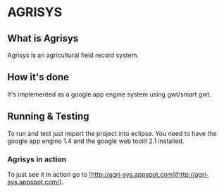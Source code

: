AGRISYS
=======


What is Agrisys
---------------

Agrisys is an agricultural field record system.


How it's done
------------- 

It's implemented as a google app engine system using gwt/smart gwt.


Running & Testing
-----------------

To run and test just import the project into eclipse.
You need to have the google app engine 1.4 and
the google web toolit 2.1 installed. 


### Agrisys in action

To just see it in action go to 
    [http://agri-sys.appspot.com](http://agri-sys.appspot.com/).
